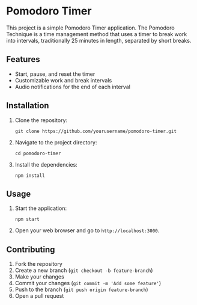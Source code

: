 # Pomodoro Timer

This project is a simple Pomodoro Timer application. The Pomodoro Technique is a time management method that uses a timer to break work into intervals, traditionally 25 minutes in length, separated by short breaks.

## Features

- Start, pause, and reset the timer
- Customizable work and break intervals
- Audio notifications for the end of each interval

## Installation

1. Clone the repository:
    ```
    git clone https://github.com/yourusername/pomodoro-timer.git
    ```
2. Navigate to the project directory:
    ```
    cd pomodoro-timer
    ```
3. Install the dependencies:
    ```
    npm install
    ```

## Usage

1. Start the application:
    ```
    npm start
    ```
2. Open your web browser and go to `http://localhost:3000`.

## Contributing

1. Fork the repository
2. Create a new branch (`git checkout -b feature-branch`)
3. Make your changes
4. Commit your changes (`git commit -m 'Add some feature'`)
5. Push to the branch (`git push origin feature-branch`)
6. Open a pull request
